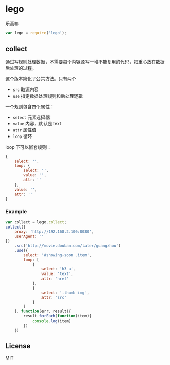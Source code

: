 # lego
乐高嘛
```js
var lego = require('lego');
```

## collect
通过写规则处理数据，不需要每个内容源写一堆不能复用的代码，把重心放在数据后处理的过程。

这个版本简化了公共方法。只有两个
- `src` 取源内容
- `use` 指定数据处理规则和后处理逻辑

一个规则包含四个属性：
- `select` 元素选择器
- `value` 内容，默认是 text
- `attr` 属性值
- `loop` 循环

loop 下可以嵌套规则：
```js
{
    select: '',
    loop: {
        select: '',
        value: '',
        attr: ''
    },
    value: '',
    attr: ''
}
```

### Example
```js
var collect = lego.collect;
collect({
    proxy: 'http://192.168.2.100:8080',
    userAgent: ''
})
    .src('http://movie.douban.com/later/guangzhou')
    .use({
        select: '#showing-soon .item',
        loop: [
            {
                select: 'h3 a',
                value: 'text',
                attr: 'href'
            },
            {
                select: '.thumb img',
                attr: 'src'
            }
        ]
    }, function(err, result){
        result.forEach(function(item){
            console.log(item)
        })
    })
```


## License
MIT
